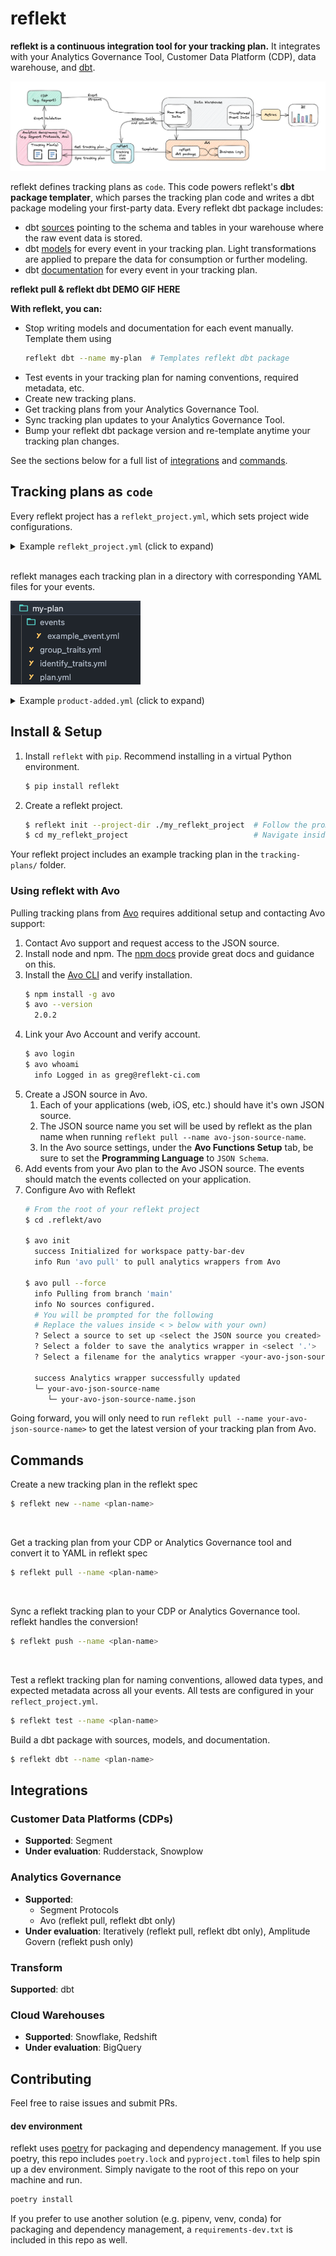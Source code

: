 <!--
SPDX-FileCopyrightText: 2022 Gregory Clunies <greg@reflekt-ci.com>

SPDX-License-Identifier: Apache-2.0
-->

# reflekt
**reflekt is a continuous integration tool for your tracking plan.** It integrates with your Analytics Governance Tool, Customer Data Platform (CDP), data warehouse, and [dbt](https://www.getdbt.com/).

![reflekt-arch](/docs/reflekt-arch.png)

reflekt defines tracking plans as `code`. This code powers reflekt's **dbt package templater**, which parses the tracking plan code and writes a dbt package modeling your first-party data. Every reflekt dbt package includes:
- dbt [sources](https://docs.getdbt.com/docs/building-a-dbt-project/using-sources) pointing to the schema and tables in your warehouse where the raw event data is stored.
- dbt [models](https://docs.getdbt.com/docs/building-a-dbt-project/building-models) for every event in your tracking plan. Light transformations are applied to prepare the data for consumption or further modeling.
- dbt [documentation](https://docs.getdbt.com/docs/building-a-dbt-project/documentation) for every event in your tracking plan.

**reflekt pull & reflekt dbt DEMO GIF HERE**

**With reflekt, you can:**
- Stop writing models and documentation for each event manually. Template them using
  ```bash
  reflekt dbt --name my-plan  # Templates reflekt dbt package
  ```
- Test events in your tracking plan for naming conventions, required metadata, etc.
- Create new tracking plans.
- Get tracking plans from your Analytics Governance Tool.
- Sync tracking plan updates to your Analytics Governance Tool.
- Bump your reflekt dbt package version and re-template anytime your tracking plan changes.


See the sections below for a full list of [integrations](https://github.com/GClunies/reflekt#integrations) and [commands](https://github.com/GClunies/reflekt#integrations).

## Tracking plans as `code`
Every reflekt project has a `reflekt_project.yml`, which sets project wide configurations.
<br>

<details><summary>Example <code>reflekt_project.yml</code> (click to expand)</summary><p>

```yaml
# reflekt_project.yml

# NOTE - Configs below are required unless flagged with # OPTIONAL comment

name: default_project

config_profile: default_profile  # Profile defined in reflekt_config.yml

# config_path: /absolute/path/to/reflekt_config.yml  # OPTIONAL

tracking_plans:
  naming:
    # For `events:` and `properties:` below:
    #   - Provide one of `casing` or `pattern` (regex).
    #   - Set whether numbers are allowed in event/property names
    events:
      case: title  # One of title|snake|camel
      # pattern: 'your-regex-here'
      allow_numbers: true
      reserved: []  # Reserved event names (casing matters)

    properties:
      case: snake  # One of title|snake|camel
      # pattern: 'your-regex-here'
      allow_numbers: true
      reserved: [] # Reserved property names (casing matters)

  data_types:
    # Specify allowed data types. Available types listed below
    allowed:
      - string
      - integer
      - boolean
      - number
      - object
      - array
      - any
      - 'null'  # Specify null type in quotes

  plan_db_schemas:
    # For each reflekt tracking plan, specify schema in database with raw event data.
    # Replace the example mapping below with your mappings
    example-plan: example_schema

  # OPTIONAL (uncomment `metadata:` block to use)
  # Define a schema for event metadata, this is tested when running
  #     `reflekt test --name <plan-name>`
  metadata:
    schema:
      # Example metadata schema
      product_owner: John
        type: string
        required: true
      code_owner: Jane
        required: true
        type: string
      stakeholders:
        type: string
        allowed:
          - Product
          - Engineering
          - Data

dbt:
  sources:
    # Prefix for dbt package sources
    prefix: src_reflekt_

  models:
    # Prefix for dbt package staging models & docs
    prefix: reflekt_
    materialized: incremental  # One of view|incremental
    # OPTIONAL (Required if `materialized: incremental`)
    # `incremental_logic:` specifies incremental logic to use when templating dbt models.
    # This should include the {%- if is_incremental() %} ... {%- endif %} block
    # Article on dbt incremental logic: https://discourse.getdbt.com/t/on-the-limits-of-incrementality/303
    incremental_logic: |
      {%- if is_incremental() %}
      where received_at >= ( select max(received_at_tstamp)::date from {{ this }} )
      {%- endif %}

  # OPTIONAL
  # For each reflekt tracking plan, you can specify the schema where dbt pkg
  # models will be materialized. Uncomment `pkg_db_schemas:` block to use.
  pkg_db_schemas:
    example-plan: example_schema

```
</p></details>
<br>

reflekt manages each tracking plan in a directory with corresponding YAML files for your events.

![my-plan](/docs/my-plan.png)

<details><summary>Example <code>product-added.yml</code> (click to expand)</summary><p>

```yaml
# product-added.yml
- version: 1
  name: Product Added
  description: Fired when a user adds a product to their cart.
  metadata:  # Set event metadata. Configure metadata tests in reflekt_project.yml
    product_owner: pm-name
    code_owner: eng-squad-1
    priority: 1
  properties:
    - name: cart_id
      description: Cart ID to which the product was added to.
      type: string
      required: true    # Specify property is required
    - name: product_id
      description: Database ID of the product being viewed.
      type: integer
      required: true
    - name: name
      description: Name of the product.
      type: string     # Specify property type
      required: true
    - name: variant
      description: Variant of the product (e.g. small, medium, large).
      type: string
      enum:            # Enumerated list of allowed values
        - small
        - medium
        - large
      required: false  # Property is not required
    - name: price
      description: Price ($) of the product added to the cart.
      type: number
      required: true
    - name: quantity
      description: Quantity of the product added to the cart.
      type: integer
      required: true
```
</p></details>

## Install & Setup
1. Install `reflekt` with `pip`. Recommend installing in a virtual Python environment.
   ```bash
   $ pip install reflekt
   ```

2. Create a reflekt project.
   ```bash
   $ reflekt init --project-dir ./my_reflekt_project  # Follow the prompts
   $ cd my_reflekt_project                            # Navigate inside project
   ```

Your reflekt project includes an example tracking plan in the `tracking-plans/` folder.

### Using reflekt with Avo
Pulling tracking plans from [Avo](https://www.avo.app/) requires additional setup and contacting Avo support:
1. Contact Avo support and request access to the JSON source.
2. Install node and npm. The [npm docs](https://docs.npmjs.com/downloading-and-installing-node-js-and-npm) provide great docs and guidance on this.
3. Install the [Avo CLI](https://www.avo.app/docs/implementation/cli) and verify installation.
   ```bash
   $ npm install -g avo
   $ avo --version
     2.0.2
   ```
4. Link your Avo Account and verify account.
   ```bash
   $ avo login
   $ avo whoami
     info Logged in as greg@reflekt-ci.com
   ```
5. Create a JSON source in Avo.
   1. Each of your applications (web, iOS, etc.) should have it's own JSON source.
   2. The JSON source name you set will be used by reflekt as the plan name when running `reflekt pull --name avo-json-source-name`.
   3. In the Avo source settings, under the **Avo Functions Setup** tab, be sure to set the **Programming Language** to `JSON Schema`.
6. Add events from your Avo plan to the Avo JSON source. The events should match the events collected on your application.
7. Configure Avo with Reflekt
   ```bash
   # From the root of your reflekt project
   $ cd .reflekt/avo

   $ avo init
     success Initialized for workspace patty-bar-dev
     info Run 'avo pull' to pull analytics wrappers from Avo

   $ avo pull --force
     info Pulling from branch 'main'
     info No sources configured.
     # You will be prompted for the following
     # Replace the values inside < > below with your own)
     ? Select a source to set up <select the JSON source you created>
     ? Select a folder to save the analytics wrapper in <select '.'>
     ? Select a filename for the analytics wrapper <your-avo-json-source-name.json>

     success Analytics wrapper successfully updated
     └─ your-avo-json-source-name
        └─ your-avo-json-source-name.json
   ```

  Going forward, you will only need to run `reflekt pull --name your-avo-json-source-name>` to get the latest version of your tracking plan from Avo.
## Commands
Create a new tracking plan in the reflekt spec
```zsh
$ reflekt new --name <plan-name>
```
<br>

Get a tracking plan from your CDP or Analytics Governance tool and convert it to YAML in reflekt spec
```zsh
$ reflekt pull --name <plan-name>
```
<br>

Sync a reflekt tracking plan to your CDP or Analytics Governance tool. reflekt handles the conversion!
```zsh
$ reflekt push --name <plan-name>
```
<br>

Test a reflekt tracking plan for naming conventions, allowed data types, and expected metadata across all your events. All tests are configured in your `reflect_project.yml`.
```zsh
$ reflekt test --name <plan-name>
```

Build a dbt package with sources, models, and documentation.
```zsh
$ reflekt dbt --name <plan-name>
```

## Integrations
### Customer Data Platforms (CDPs)
- **Supported**: Segment
- **Under evaluation**: Rudderstack, Snowplow

### Analytics Governance
- **Supported**:
  - Segment Protocols
  - Avo (reflekt pull, reflekt dbt only)
- **Under evaluation**: Iteratively (reflekt pull, reflekt dbt only), Amplitude Govern (reflekt push only)

### Transform
**Supported**: dbt

### Cloud Warehouses
- **Supported**: Snowflake, Redshift
- **Under evaluation**: BigQuery

## Contributing
Feel free to raise issues and submit PRs.

#### dev environment
reflekt uses [poetry](https://python-poetry.org/) for packaging and dependency management. If you use poetry, this repo includes `poetry.lock` and `pyproject.toml` files to help spin up a dev environment. Simply navigate to the root of this repo on your machine and run.
```bash
poetry install
```

If you prefer to use another solution (e.g. pipenv, venv, conda) for packaging and dependency management, a `requirements-dev.txt` is included in this repo as well.

